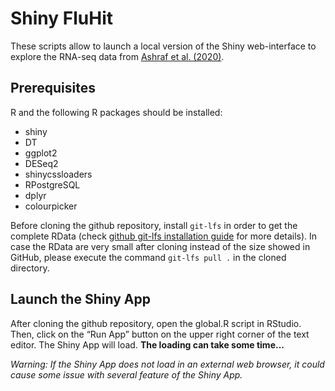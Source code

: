 # Shiny FluHit

These scripts allow to launch a local version of the Shiny web-interface to explore the RNA-seq data from [Ashraf et al. (2020)](https://academic.oup.com/nargab/article/2/4/lqaa095/5998301).


## Prerequisites

R and the following R packages should be installed:
* shiny
* DT
* ggplot2
* DESeq2
* shinycssloaders
* RPostgreSQL
* dplyr
* colourpicker

Before cloning the github repository, install `git-lfs` in order to get the complete RData (check [github git-lfs installation guide](https://docs.github.com/en/repositories/working-with-files/managing-large-files/installing-git-large-file-storage) for more details).
In case the RData are very small after cloning instead of the size showed in GitHub, please execute the command `git-lfs pull .` in the cloned directory.


## Launch the Shiny App

After cloning the github repository, open the global.R script in RStudio.
Then, click on the “Run App” button on the upper right corner of the text editor. The Shiny App will load. __The loading can take some time...__

_Warning: If the Shiny App does not load in an external web browser, it could cause some issue with several feature of the Shiny App._
